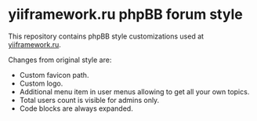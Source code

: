 yiiframework.ru phpBB forum style
=================================

This repository contains phpBB style customizations used at [yiiframework.ru](http://yiiframework.ru/).

Changes from original style are:

- Custom favicon path.
- Custom logo.
- Additional menu item in user menus allowing to get all your own topics.
- Total users count is visible for admins only.
- Code blocks are always expanded.

